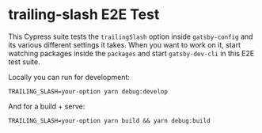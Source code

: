# trailing-slash E2E Test

This Cypress suite tests the `trailingSlash` option inside `gatsby-config` and its various different settings it takes. When you want to work on it, start watching packages inside the `packages` and start `gatsby-dev-cli` in this E2E test suite.

Locally you can run for development:

```shell
TRAILING_SLASH=your-option yarn debug:develop
```

And for a build + serve:

```shell
TRAILING_SLASH=your-option yarn build && yarn debug:build
```
